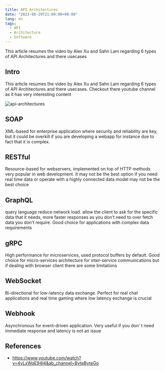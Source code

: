```yaml
---
title: API Architectures
date: "2023-08-29T21:00:00+00:00"
lang: en
tags:
  - API
  - Architecture
  - Software
---
```


This article resumes the video by Alex Xu and Sahn Lam regarding 6 types of API Architectures and there usecases

## Intro ##

This article resumes the video by Alex Xu and Sahn Lam regarding 6 types of API Architectures and there usecases. Checkout there youtube channel as it has very interesting content

![api-architectures](/images/6-API-Archs.jpeg)

## SOAP ##

XML-based for enterprise application where security and reliability are key, but it could be overkill if you are developing a webapp for instance due to fact that it is complex.

## RESTful ##

Resource-based for webservers, implemented on top of HTTP methods very popular in web development. It may not be the best option if you need real time data or operate with a highly connected data model may not be the best choice

## GraphQL ##

query language reduce network load. allow the client to ask for the specific data that it needs, more faster responses as you don't need to over fetch data you don't require. Good choice for applications with complex data requirements

## gRPC ##

High performance for microservices, used protocol buffers by default. Good choice for micro-services architecture for inter-service communications but if dealing with browser client there are some limitations

## WebSocket ##

Bi-directional for low-latency data exchange. Perfect for real chat applications and real time gaming where low latency exchange is crucial

## Webhook ##

Asynchronous for event-driven application. Very useful if you don' t need immediate response and latency is not an issue

## References ##

* <https://www.youtube.com/watch?v=4vLxWqE94l4&ab_channel=ByteByteGo>
